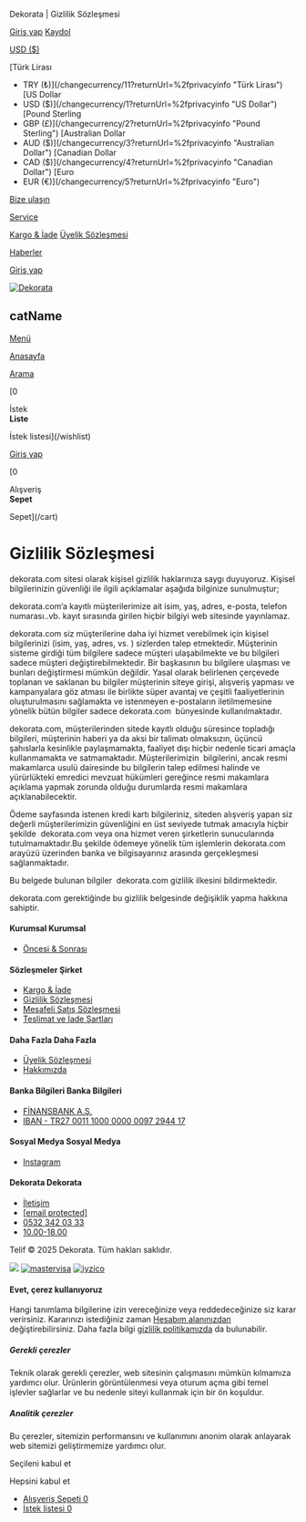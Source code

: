 Dekorata | Gizlilik Sözleşmesi



[Giriş yap](/login?returnUrl=%2Fprivacyinfo)
[Kaydol](/register?returnUrl=%2Fprivacyinfo)

[USD
($)](#)

[Türk Lirası
 - TRY (₺)](/changecurrency/11?returnUrl=%2fprivacyinfo "Türk Lirası")
[US Dollar
 - USD ($)](/changecurrency/1?returnUrl=%2fprivacyinfo "US Dollar")
[Pound Sterling
 - GBP (£)](/changecurrency/2?returnUrl=%2fprivacyinfo "Pound Sterling")
[Australian Dollar
 - AUD ($)](/changecurrency/3?returnUrl=%2fprivacyinfo "Australian Dollar")
[Canadian Dollar
 - CAD ($)](/changecurrency/4?returnUrl=%2fprivacyinfo "Canadian Dollar")
[Euro
 - EUR (€)](/changecurrency/5?returnUrl=%2fprivacyinfo "Euro")


[Bize ulaşın](/contactus)

[Service](#)

[Kargo & İade](/shippinginfo)
[Üyelik Sözleşmesi](/conditionsofuse)


[Haberler](/news)


[Giriş yap](/login?returnUrl=%2Fprivacyinfo)

[![Dekorata](//dekorataedasahin.com/media/6691/content/12.png "Dekorata")](/)




catName
-------

[Menü](#)

[Anasayfa](/)

[Arama](#)

[0

İstek  
**Liste**

İstek listesi](/wishlist)

[Giriş yap](/login?returnUrl=%2Fprivacyinfo)

[0

Alışveriş  
**Sepet**

Sepet](/cart)

Gizlilik Sözleşmesi
===================

dekorata.com sitesi olarak kişisel gizlilik haklarınıza saygı duyuyoruz. Kişisel bilgilerinizin güvenliği ile ilgili açıklamalar aşağıda bilginize sunulmuştur;

dekorata.com’a kayıtlı müşterilerimize ait isim, yaş, adres, e-posta, telefon numarası..vb. kayıt sırasında girilen hiçbir bilgiyi web sitesinde yayınlamaz.

dekorata.com siz müşterilerine daha iyi hizmet verebilmek için kişisel bilgilerinizi (isim, yaş, adres, vs. ) sizlerden talep etmektedir. Müşterinin sisteme girdiği tüm bilgilere sadece müşteri ulaşabilmekte ve bu bilgileri sadece müşteri değiştirebilmektedir. Bir başkasının bu bilgilere ulaşması ve bunları değiştirmesi mümkün değildir. Yasal olarak belirlenen çerçevede toplanan ve saklanan bu bilgiler müşterinin siteye girişi, alışveriş yapması ve kampanyalara göz atması ile birlikte süper avantaj ve çeşitli faaliyetlerinin oluşturulmasını sağlamakta ve istenmeyen e-postaların iletilmemesine yönelik bütün bilgiler sadece dekorata.com  bünyesinde kullanılmaktadır.

dekorata.com, müşterilerinden sitede kayıtlı olduğu süresince topladığı bilgileri, müşterinin haberi ya da aksi bir talimatı olmaksızın, üçüncü şahıslarla kesinlikle paylaşmamakta, faaliyet dışı hiçbir nedenle ticari amaçla kullanmamakta ve satmamaktadır. Müşterilerimizin  bilgilerini, ancak resmi makamlarca usulü dairesinde bu bilgilerin talep edilmesi halinde ve yürürlükteki emredici mevzuat hükümleri gereğince resmi makamlara açıklama yapmak zorunda olduğu durumlarda resmi makamlara açıklanabilecektir.

Ödeme sayfasında istenen kredi kartı bilgileriniz, siteden alışveriş yapan siz değerli müşterilerimizin güvenliğini en üst seviyede tutmak amacıyla hiçbir şekilde  dekorata.com veya ona hizmet veren şirketlerin sunucularında tutulmamaktadır.Bu şekilde ödemeye yönelik tüm işlemlerin dekorata.com arayüzü üzerinden banka ve bilgisayarınız arasında gerçekleşmesi sağlanmaktadır.

Bu belgede bulunan bilgiler  dekorata.com gizlilik ilkesini bildirmektedir.

dekorata.com gerektiğinde bu gizlilik belgesinde değişiklik yapma hakkına sahiptir.

#### Kurumsal Kurumsal

* [Öncesi & Sonrası](/projeler)

#### Sözleşmeler Şirket

* [Kargo & İade](/shippinginfo)
* [Gizlilik Sözleşmesi](/privacyinfo)
* [Mesafeli Satış Sözleşmesi](/disclaimer)
* [Teslimat ve İade Şartları](/paymentinfo)

#### Daha Fazla Daha Fazla

* [Üyelik Sözleşmesi](/conditionsofuse)
* [Hakkımızda](https://dekorataedasahin.com/hakkimizda)

#### Banka Bilgileri Banka Bilgileri

* [FİNANSBANK A.Ş.](/)
* [IBAN - TR27 0011 1000 0000 0097 2944 17](/)

#### Sosyal Medya Sosyal Medya

* [Instagram](https://www.instagram.com/dekorataedasahin)

#### Dekorata Dekorata

* [İletişim](/contactus)
* [[email protected]](/cdn-cgi/l/email-protection#54)
* [0532 342 03 33](https://wa.me/+905336033118)
* [10.00-18.00](/contactus)

Telif © 2025 Dekorata. Tüm hakları saklıdır.

[![](Themes/dekorata/Content/images/lemooncreative.png)](https://lemooncreative.com/)
[![mastervisa](/Themes/dekorata/Content/images/mastervisa.png)](https://lemooncreative.com)
[![iyzico](/Themes/dekorata/Content/images/iyzico.png)](https://lemooncreative.com)

#### Evet, çerez kullanıyoruz

Hangi tanımlama bilgilerine izin vereceğinize veya reddedeceğinize siz karar verirsiniz. Kararınızı istediğiniz zaman  [Hesabım alanınızdan](/customer/info)  değiştirebilirsiniz. Daha fazla bilgi  [gizlilik politikamızda](/privacyinfo)  da bulunabilir.

##### Gerekli çerezler

Teknik olarak gerekli çerezler, web sitesinin çalışmasını mümkün kılmamıza yardımcı olur. Ürünlerin görüntülenmesi veya oturum açma gibi temel işlevler sağlarlar ve bu nedenle siteyi kullanmak için bir ön koşuldur.

##### Analitik çerezler

Bu çerezler, sitemizin performansını ve kullanımını anonim olarak anlayarak web sitemizi geliştirmemize yardımcı olur.

Seçileni kabul et

Hepsini kabul et




* [Alışveriş Sepeti
  0](#occ-cart)
* [İstek listesi
  0](#occ-wishlist)
